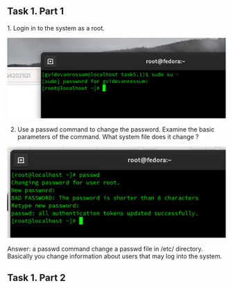 <h2>Task 1. Part 1</h2>
1. Login in to the system as a root.

![Image 1](img/1.png)


2. Use a passwd command to change the password. Examine the basic parameters of the command. What system file does it change ?

![Image 2](img/2.png)

Answer: a passwd command change a passwd file in /etc/ directory. Basically you change information about users that may log into the system.
<h2>Task 1. Part 2</h2>
